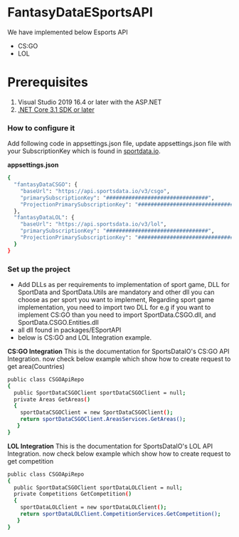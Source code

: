 # FantasyDataESportsAPI

We have implemented below Esports API
* CS:GO
* LOL

# Prerequisites
1. Visual Studio 2019 16.4 or later with the ASP.NET
2. [.NET Core 3.1 SDK or later](https://dotnet.microsoft.com/download/dotnet-core/3.1)

### How to configure it ###

Add following code in appsettings.json file, update appsettings.json file with your SubscriptionKey which is found in [sportdata.io](https://sportsdata.io/).

**appsettings.json**
```sh
{
  "fantasyDataCSGO": {
    "baseUrl": "https://api.sportsdata.io/v3/csgo",
    "primarySubscriptionKey": "################################",
    "ProjectionPrimarySubscriptionKey": "################################"
  },
  "fantasyDataLOL": {
    "baseUrl": "https://api.sportsdata.io/v3/lol",
    "primarySubscriptionKey": "################################",
    "ProjectionPrimarySubscriptionKey": "################################"
  }
}
```

### Set up the project
* Add DLLs as per requirements to implementation of sport game, DLL for SportData and SportData.Utils are mandatory and other dll you can choose as per sport you want to implement, Regarding sport game implementation, you need to import two DLL for e.g if you want to implement CS:GO than you need to import SportData.CSGO.dll, and SportData.CSGO.Entities.dll
* all dll found in packages/ESportAPI
* below is CS:GO and LOL Integration example.

**CS:GO Integration**
This is the documentation for SportsDataIO's CS:GO API Integration. 
now check below example which show how to create request to get area(Countries)
``` sh
public class CSGOApiRepo
{
  public SportDataCSGOClient sportDataCSGOClient = null;
  private Areas GetAreas()
  {
	sportDataCSGOClient = new SportDataCSGOClient();
	return sportDataCSGOClient.AreasServices.GetAreas();
   }
}
```

**LOL Integration**
This is the documentation for SportsDataIO's LOL API Integration. 
now check below example which show how to create request to get competition
``` sh
public class CSGOApiRepo
{
  public SportDataCSGOClient sportDataLOLClient = null;
  private Competitions GetCompetition()
  {
	sportDataLOLClient = new sportDataLOLClient();
	return sportDataLOLClient.CompetitionServices.GetCompetition();
   }
}
```
